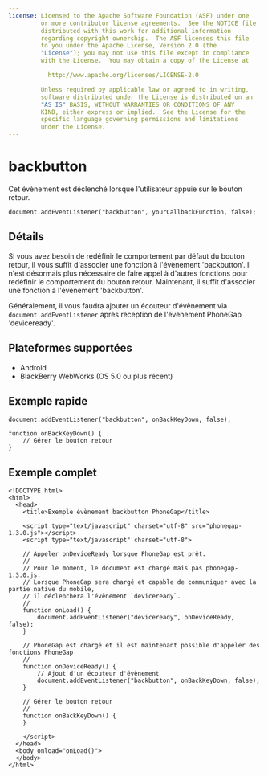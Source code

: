 ```yaml
---
license: Licensed to the Apache Software Foundation (ASF) under one
         or more contributor license agreements.  See the NOTICE file
         distributed with this work for additional information
         regarding copyright ownership.  The ASF licenses this file
         to you under the Apache License, Version 2.0 (the
         "License"); you may not use this file except in compliance
         with the License.  You may obtain a copy of the License at

           http://www.apache.org/licenses/LICENSE-2.0

         Unless required by applicable law or agreed to in writing,
         software distributed under the License is distributed on an
         "AS IS" BASIS, WITHOUT WARRANTIES OR CONDITIONS OF ANY
         KIND, either express or implied.  See the License for the
         specific language governing permissions and limitations
         under the License.
---
```


backbutton
===========

Cet évènement est déclenché lorsque l'utilisateur appuie sur le bouton retour.

    document.addEventListener("backbutton", yourCallbackFunction, false);

Détails
-------

Si vous avez besoin de redéfinir le comportement par défaut du bouton retour, il vous suffit d'associer une fonction à l'évènement 'backbutton'. Il n'est désormais plus nécessaire de faire appel à d'autres fonctions pour redéfinir le comportement du bouton retour. Maintenant, il suffit d'associer une fonction à l'évènement 'backbutton'.

Généralement, il vous faudra ajouter un écouteur d'évènement via `document.addEventListener` après réception de l'évènement PhoneGap 'deviceready'.

Plateformes supportées
----------------------

- Android
- BlackBerry WebWorks (OS 5.0 ou plus récent)

Exemple rapide
--------------

    document.addEventListener("backbutton", onBackKeyDown, false);

    function onBackKeyDown() {
        // Gérer le bouton retour
    }

Exemple complet
---------------

    <!DOCTYPE html>
    <html>
      <head>
        <title>Exemple évènement backbutton PhoneGap</title>

        <script type="text/javascript" charset="utf-8" src="phonegap-1.3.0.js"></script>
        <script type="text/javascript" charset="utf-8">

        // Appeler onDeviceReady lorsque PhoneGap est prêt.
        //
        // Pour le moment, le document est chargé mais pas phonegap-1.3.0.js.
        // Lorsque PhoneGap sera chargé et capable de communiquer avec la partie native du mobile,
        // il déclenchera l'évènement `deviceready`.
        //
        function onLoad() {
            document.addEventListener("deviceready", onDeviceReady, false);
        }

        // PhoneGap est chargé et il est maintenant possible d'appeler des fonctions PhoneGap
        //
        function onDeviceReady() {
            // Ajout d'un écouteur d'évènement
            document.addEventListener("backbutton", onBackKeyDown, false);
        }
        
        // Gérer le bouton retour
        //
        function onBackKeyDown() {
        }

        </script>
      </head>
      <body onload="onLoad()">
      </body>
    </html>
